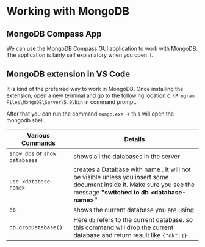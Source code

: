 # Working with MongoDB

## MongoDB Compass App

We can use the MongoDB Compass GUI application to work with MongoDB. The application is fairly self explanatory when you open it.

## MongoDB extension in VS Code

It is kind of the preferred way to work in MongoDB. Once installing the extension, open a new terminal and go to the following location `C:\Program Files\MongoDB\Server\5.0\bin` in command prompt.

After that you can run the command `mongo.exe` -> this will open the mongodb shell.

| Various Commands               | Details                                                                                                                                                                              |
| ------------------------------ | ------------------------------------------------------------------------------------------------------------------------------------------------------------------------------------ |
| `show dbs` or `show databases` | shows all the databases in the server                                                                                                                                                |
| `use <database-name>`          | creates a Database with name <database-name>. It will not be visible unless you insert some document inside it. Make sure you see the message **"switched to db \<database-name\>"** |
| `db`                           | shows the current database you are using                                                                                                                                             |
| `db.dropDatabase()`            | Here `db` refers to the current database. so this command will drop the current database and return result like `{"ok":1}`                                                           |
